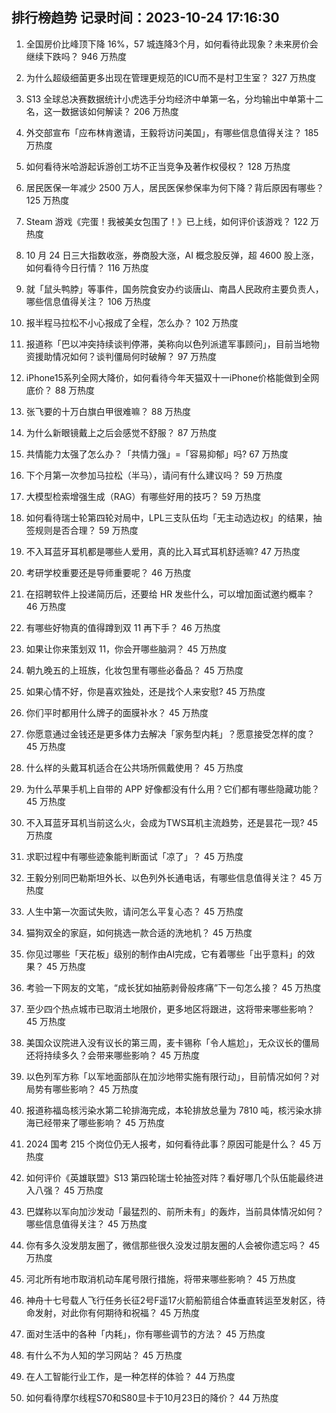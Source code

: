 
## 排行榜趋势 记录时间：2023-10-24 17:16:30
  
  1. 全国房价比峰顶下降 16%，57 城连降3个月，如何看待此现象？未来房价会继续下跌吗？ 946 万热度
    
  2. 为什么超级细菌更多出现在管理更规范的ICU而不是村卫生室？ 327 万热度
    
  3. S13 全球总决赛数据统计小虎选手分均经济中单第一名，分均输出中单第十二名，这一数据该如何解读？ 206 万热度
    
  4. 外交部宣布「应布林肯邀请，王毅将访问美国」，有哪些信息值得关注？ 185 万热度
    
  5. 如何看待米哈游起诉游创工坊不正当竞争及著作权侵权？ 128 万热度
    
  6. 居民医保一年减少 2500 万人，居民医保参保率为何下降？背后原因有哪些？ 125 万热度
    
  7. Steam 游戏《完蛋！我被美女包围了！》已上线，如何评价该游戏？ 122 万热度
    
  8. 10 月 24 日三大指数收涨，券商股大涨，AI 概念股反弹，超 4600 股上涨，如何看待今日行情？ 116 万热度
    
  9. 就「鼠头鸭脖」等事件，国务院食安办约谈唐山、南昌人民政府主要负责人，哪些信息值得关注？ 106 万热度
    
  10. 报半程马拉松不小心报成了全程，怎么办？ 102 万热度
    
  11. 报道称「巴以冲突持续谈判停滞，美称向以色列派遣军事顾问」，目前当地物资援助情况如何？谈判僵局何时破解？ 97 万热度
    
  12. iPhone15系列全网大降价，如何看待今年天猫双十一iPhone价格能做到全网底价？ 88 万热度
    
  13. 张飞要的十万白旗白甲很难嘛？ 88 万热度
    
  14. 为什么新眼镜戴上之后会感觉不舒服？ 87 万热度
    
  15. 共情能力太强了怎么办？「共情力强」=「容易抑郁」吗? 67 万热度
    
  16. 下个月第一次参加马拉松（半马），请问有什么建议吗？ 59 万热度
    
  17. 大模型检索增强生成（RAG）有哪些好用的技巧？ 59 万热度
    
  18. 如何看待瑞士轮第四轮对局中，LPL三支队伍均「无主动选边权」的结果，抽签规则是否合理？ 59 万热度
    
  19. 不入耳蓝牙耳机都是哪些人爱用，真的比入耳式耳机舒适嘛? 47 万热度
    
  20. 考研学校重要还是导师重要呢？ 46 万热度
    
  21. 在招聘软件上投递简历后，还要给 HR 发些什么，可以增加面试邀约概率？ 46 万热度
    
  22. 有哪些好物真的值得蹲到双 11 再下手？ 46 万热度
    
  23. 如果让你来策划双 11，你会开哪些脑洞？ 45 万热度
    
  24. 朝九晚五的上班族，化妆包里有哪些必备品？ 45 万热度
    
  25. 如果心情不好，你是喜欢独处，还是找个人来安慰? 45 万热度
    
  26. 你们平时都用什么牌子的面膜补水？ 45 万热度
    
  27. 你愿意通过金钱还是更多体力去解决「家务型内耗」？愿意接受怎样的度？ 45 万热度
    
  28. 什么样的头戴耳机适合在公共场所佩戴使用？ 45 万热度
    
  29. 为什么苹果手机上自带的 APP 好像都没有什么用？它们都有哪些隐藏功能？ 45 万热度
    
  30. 不入耳蓝牙耳机当前这么火，会成为TWS耳机主流趋势，还是昙花一现? 45 万热度
    
  31. 求职过程中有哪些迹象能判断面试「凉了」？ 45 万热度
    
  32. 王毅分别同巴勒斯坦外长、以色列外长通电话，有哪些信息值得关注？ 45 万热度
    
  33. 人生中第一次面试失败，请问怎么平复心态？ 45 万热度
    
  34. 猫狗双全的家庭，如何挑选一款合适的洗地机？ 45 万热度
    
  35. 你见过哪些「天花板」级别的制作由AI完成，它有着哪些「出乎意料」的效果？ 45 万热度
    
  36. 考验一下网友的文笔，“成长犹如抽筋剥骨般疼痛”下一句怎么接？ 45 万热度
    
  37. 至少四个热点城市已取消土地限价，更多地区将跟进，这将带来哪些影响？ 45 万热度
    
  38. 美国众议院进入没有议长的第三周，麦卡锡称「令人尴尬」，无众议长的僵局还将持续多久？会带来哪些影响？ 45 万热度
    
  39. 以色列军方称「以军地面部队在加沙地带实施有限行动」，目前情况如何？对局势有哪些影响？ 45 万热度
    
  40. 报道称福岛核污染水第二轮排海完成，本轮排放总量为 7810 吨，核污染水排海已经带来了哪些影响？ 45 万热度
    
  41. 2024 国考 215 个岗位仍无人报考，如何看待此事？原因可能是什么？ 45 万热度
    
  42. 如何评价《英雄联盟》S13 第四轮瑞士轮抽签对阵？看好哪几个队伍能最终进入八强？ 45 万热度
    
  43. 巴媒称以军向加沙发动「最猛烈的、前所未有」的轰炸，当前具体情况如何？哪些信息值得关注？ 45 万热度
    
  44. 你有多久没发朋友圈了，微信那些很久没发过朋友圈的人会被你遗忘吗？ 45 万热度
    
  45. 河北所有地市取消机动车尾号限行措施，将带来哪些影响？ 45 万热度
    
  46. 神舟十七号载人飞行任务长征2号F遥17火箭船箭组合体垂直转运至发射区，待命发射，对此你有何期待和祝福？ 45 万热度
    
  47. 面对生活中的各种「内耗」，你有哪些调节的方法？ 45 万热度
    
  48. 有什么不为人知的学习网站？ 45 万热度
    
  49. 在人工智能行业工作，是一种怎样的体验？ 44 万热度
    
  50. 如何看待摩尔线程S70和S80显卡于10月23日的降价？ 44 万热度
    